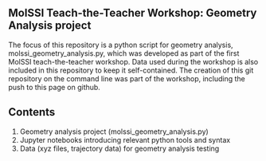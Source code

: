 ## MolSSI Teach-the-Teacher Workshop: Geometry Analysis project

The focus of this repository is a python script for geometry analysis, molssi_geometry_analysis.py, which was developed as part of the first MolSSI teach-the-teacher workshop. Data used during the workshop is also included in this repository to keep it self-contained. The creation of this git repository on the command line was part of the workshop, including the push to this page on github.

## Contents
1. Geometry analysis project (molssi_geometry_analysis.py)
2. Jupyter notebooks introducing relevant python tools and syntax
3. Data (xyz files, trajectory data) for geometry analysis testing
